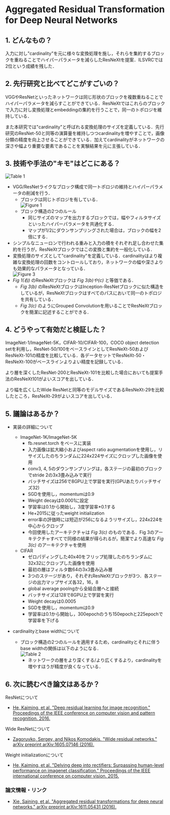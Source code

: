 # Aggregated Residual Transformation for Deep Neural Networks

## 1. どんなもの？

入力に対し"cardinality"を元に様々な変換処理を施し，それらを集約するブロックを重ねることでハイパーパラメータを減らしたResNeXtを提案．ILSVRCでは2位という成績を残した．

## 2. 先行研究と比べてどこがすごいの？

VGGやResNetといったネットワークは同じ形状のブロックを複数重ねることでハイパーパラメータを減らすことができている．ResNeXtではこれらのブロックで入力に対し変換処理とembeddingの集約を行うことで，同一のトポロジを維持している．

また本研究では"cardinality"と呼ばれる変換処理のサイズを定義している．先行研究のResNet-50と同等の演算量を維持しつつcardinalityを増やすことで，画像分類の精度を向上させることができている．加えてcardinalityがネットワークの深さや幅より重要な要素であることを実験結果を元に主張している．

## 3. 技術や手法の"キモ"はどこにある？

![Table 1](https://raw.githubusercontent.com/shunk031/paper-survey/master/images/Aggregated_Residual_Transformations_for_Deep_Neural_Networks/table1.png)

* VGG/ResNetライクなブロック構成で同一トポロジの維持とハイパーパラメータの削減を行う．
  * ブロックは同じトポロジを有している．  
	![Figure 1](https://raw.githubusercontent.com/shunk031/paper-survey/master/images/Aggregated_Residual_Transformations_for_Deep_Neural_Networks/figure1.png)
  * ブロック構造の2つのルール
	* 同じサイズのマップを出力するブロックでは，幅やフィルタサイズといったハイパーパラメータを共通化する．
	* マップが1/2にダウンサンプリングされた場合は，ブロックの幅を2倍にする．
* シンプルなニューロンで行われる重みと入力の積をそれぞれ足し合わせた集約を行うが，ResNeXtブロックではこの変換と集約を一般化している．
* 変換処理のサイズとして"cardinality"を定義している．cardinalityはより複雑な変換処理の回数をコントロールしており，ネットワークの幅や深さよりも効果的なパラメータとなっている．  
![Figure 3](https://raw.githubusercontent.com/shunk031/paper-survey/master/images/Aggregated_Residual_Transformations_for_Deep_Neural_Networks/figure3.png)
* *Fig 1(右)* のResNeXtブロックは *Fig 3(b)や(c)* と等価である．
  * *Fig 3(b)* のResNeXtブロックはInception-ResNetブロックに似た構造をしているが，ResNeXtブロックはすべてのパスにおいて同一のトポロジを共有している．
  * *Fig 3(c)* のようにGrouped Convolutionを用いることでResNeXtブロックを簡潔に記述することができる．
  
## 4. どうやって有効だと検証した？

ImageNet-1/ImageNet-5K，CIFAR-10/CIFAR-100，COCO object detection setを利用し，ResNet-50/100をベースラインとしてResNeXt-50およびResNeXt-101の精度を比較している．各データセットでResNeXt-50・ResNeXt-100がベースラインよりよい精度を記録している．

より層を深くしたResNet-200とResNeXt-101を比較した場合においても提案手法のResNeXt101がよいスコアを出している．

より幅を広くしたWide ResNetと同等のモデルサイズであるResNeXt-29を比較したところ，ResNeXt-29がよいスコアを出している．

## 5. 議論はあるか？

* 実装の詳細について
  * ImageNet-1K/ImageNet-5K
	* fb.resnet.torch をベースに実装
	* 入力画像は拡大縮小およびaspect ratio augmentationを使用し，リサイズしたのちランダムに224x224サイズにクロップした画像を使用
	* conv3, 4, 5のダウンサンプリングは，各ステージの最初のブロックでstride 2の3x3畳み込みで実行
	* バッチサイズは256で8GPU上で学習を実行(GPUあたりバッチサイズ32)
	* SGDを使用し，momentumは0.9
	* Weight decayは0.0001に設定
	* 学習率は0.1から開始し，3度学習率*0.1する
	* He+2015に従ったweight initialization
	* error率の評価時には短辺が256になるようリサイズし，224x224を中心からクロップ
	* 今回使用したアーキテクチャは *Fig 3(c)* のものである．Fig 3のアーキテクチャすべてで同様の結果が得られるが，簡潔でより高速な *Fig 3(c)* のアーキテクチャを使用
  * CIFAR
	* ゼロパディングした40x40をフリップ処理したのちランダムに32x32にクロップした画像を使用
	* 最初の層はフィルタ数64の3x3畳み込み層
	* 3つのステージがあり，それぞれResNeXtブロックが3つ．各ステージの出力マップサイズ各32，16，8
	* global average poolngから全結合層へと接続
	* バッチサイズは128で8GPU上で学習を実行
	* Weight decayは0.0005
	* SGDを使用し，momentumは0.9
	* 学習率は0.1から開始し，300epochのうち150epochと225epochで学習率を下げる
	
* cardinalityとbase widthについて
  * ブロック構造の2つのルールを適用するため，cardinalityとそれに伴うbase widthの関係は以下のようになる．  
	![Table 2](https://raw.githubusercontent.com/shunk031/paper-survey/master/images/Aggregated_Residual_Transformations_for_Deep_Neural_Networks/table2.png)
	* ネットワークの層をより深くする/より広くするより，cardinalityを増やすほうが精度が良くなっている．
	
## 6. 次に読むべき論文はあるか？

ResNetについて
* [He, Kaiming, et al. "Deep residual learning for image recognition." Proceedings of the IEEE conference on computer vision and pattern recognition. 2016.](http://www.cv-foundation.org/openaccess/content_cvpr_2016/html/He_Deep_Residual_Learning_CVPR_2016_paper.html)

Wide ResNetについて
* [Zagoruyko, Sergey, and Nikos Komodakis. "Wide residual networks." arXiv preprint arXiv:1605.07146 (2016).](https://arxiv.org/abs/1605.07146)

Weight initializationについて
* [He, Kaiming, et al. "Delving deep into rectifiers: Surpassing human-level performance on imagenet classification." Proceedings of the IEEE international conference on computer vision. 2015.](http://www.cv-foundation.org/openaccess/content_iccv_2015/html/He_Delving_Deep_into_ICCV_2015_paper.html)

### 論文情報・リンク

* [Xie, Saining, et al. "Aggregated residual transformations for deep neural networks." arXiv preprint arXiv:1611.05431 (2016).](https://arxiv.org/pdf/1611.05431)
